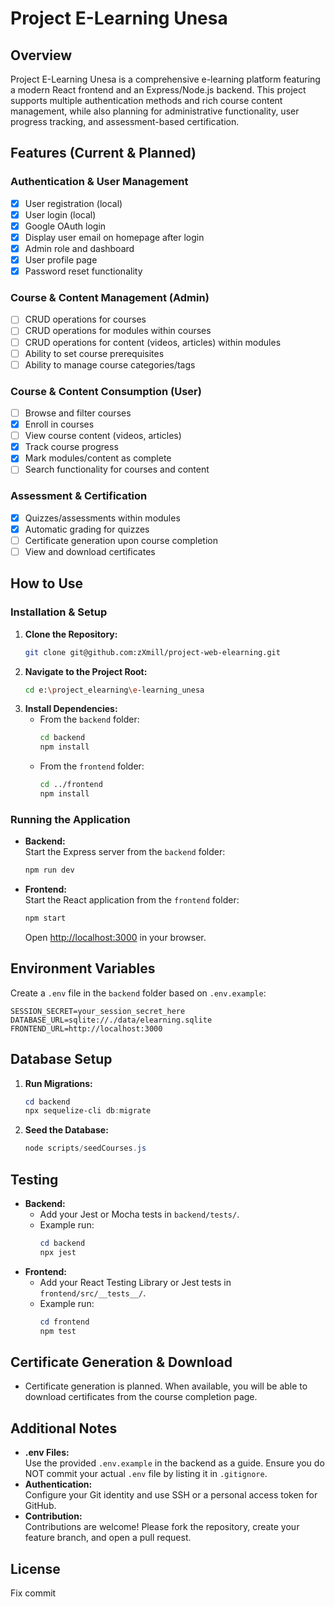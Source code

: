 # Project E-Learning Unesa

## Overview
Project E-Learning Unesa is a comprehensive e-learning platform featuring a modern React frontend and an Express/Node.js backend. This project supports multiple authentication methods and rich course content management, while also planning for administrative functionality, user progress tracking, and assessment-based certification.

## Features (Current & Planned)

### Authentication & User Management
- [x] User registration (local)
- [x] User login (local)
- [x] Google OAuth login
- [x] Display user email on homepage after login
- [x] Admin role and dashboard
- [x] User profile page
- [x] Password reset functionality

### Course & Content Management (Admin)
- [ ] CRUD operations for courses
- [ ] CRUD operations for modules within courses
- [ ] CRUD operations for content (videos, articles) within modules
- [ ] Ability to set course prerequisites
- [ ] Ability to manage course categories/tags

### Course & Content Consumption (User)
- [ ] Browse and filter courses
- [x] Enroll in courses
- [ ] View course content (videos, articles)
- [x] Track course progress
- [x] Mark modules/content as complete
- [ ] Search functionality for courses and content

### Assessment & Certification
- [x] Quizzes/assessments within modules
- [x] Automatic grading for quizzes
- [ ] Certificate generation upon course completion
- [ ] View and download certificates

## How to Use

### Installation & Setup
1. **Clone the Repository:**
   ```bash
   git clone git@github.com:zXmill/project-web-elearning.git
   ```
2. **Navigate to the Project Root:**
   ```bash
   cd e:\project_elearning\e-learning_unesa
   ```
3. **Install Dependencies:**
   - From the `backend` folder:
     ```bash
     cd backend
     npm install
     ```
   - From the `frontend` folder:
     ```bash
     cd ../frontend
     npm install
     ```

### Running the Application
- **Backend:**  
  Start the Express server from the `backend` folder:  
  ```bash
  npm run dev
  ```
- **Frontend:**  
  Start the React application from the `frontend` folder:  
  ```bash
  npm start
  ```
  Open [http://localhost:3000](http://localhost:3000) in your browser.

## Environment Variables

Create a `.env` file in the `backend` folder based on `.env.example`:

```
SESSION_SECRET=your_session_secret_here
DATABASE_URL=sqlite://./data/elearning.sqlite
FRONTEND_URL=http://localhost:3000
```

## Database Setup

1. **Run Migrations:**
   ```powershell
   cd backend
   npx sequelize-cli db:migrate
   ```
2. **Seed the Database:**
   ```powershell
   node scripts/seedCourses.js
   ```

## Testing

- **Backend:**
  - Add your Jest or Mocha tests in `backend/tests/`.
  - Example run:
    ```powershell
    cd backend
    npx jest
    ```
- **Frontend:**
  - Add your React Testing Library or Jest tests in `frontend/src/__tests__/`.
  - Example run:
    ```powershell
    cd frontend
    npm test
    ```

## Certificate Generation & Download

- Certificate generation is planned. When available, you will be able to download certificates from the course completion page.

## Additional Notes
- **.env Files:**  
  Use the provided `.env.example` in the backend as a guide. Ensure you do NOT commit your actual `.env` file by listing it in `.gitignore`.
- **Authentication:**  
  Configure your Git identity and use SSH or a personal access token for GitHub.
- **Contribution:**  
  Contributions are welcome! Please fork the repository, create your feature branch, and open a pull request.

## License
Fix commit